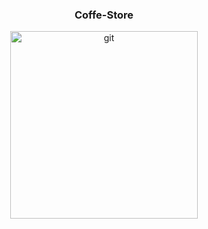   <div style="text-align: center; flex: 1; margin: 10px;">
  <h3>Coffe-Store</h3>
    
  [<img height="300" src="https://in.xmssdn.micloud.mi.com/2/1527852807128/download_file?attachment=0&fn=MTcyNDQ4MzkwOA&ct=application%2Foctet-stream&meta=-3IGkVNQ9U4tTvnC0zGrKPVU7dnEN1lalrwJarYDUvNzcHdUEGulcF3bIPUxIHrkMWj18nURFLNMAzI76fOjDUgpnt-QG94rMLarE39VSw966ei1hqH9ZYYNq1d9UBoygVJBSrrMjjtDYwoJFSMAINHinIJPPad25dLShZU759jLfIYNGrAllKIxPuyDi-6XTgbXK-iFCLLGS8XcADhy_S0FM1sMT6T1J8laAgLbJHfj0TYLH6GyXvgHUMSJ-Fo&ts=1724570308000&sig=2E3v7wDEU3Pk_0K_oshjOMfQ8c0&_cachekey=07f014a0cac5b8421a94d6eb8c4dfc48" alt="git"/>](https://coffee-store-six-teal.vercel.app/)
  </div>
